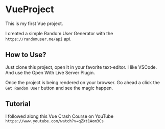 # VueProject

This is my first Vue project.

I created a simple Random User Generator with the `https://randomuser.me/api` api.

## How to Use?

Just clone this project, open it in your favorite text-editor. I like VSCode. And use the Open With Live Server Plugin.

Once the project is being rendered on your browser. Go ahead a click the `Get Random User` button and see the magic happen.

## Tutorial

I followed along this Vue Crash Course on YouTube `https://www.youtube.com/watch?v=qZXt1Aom3Cs`
